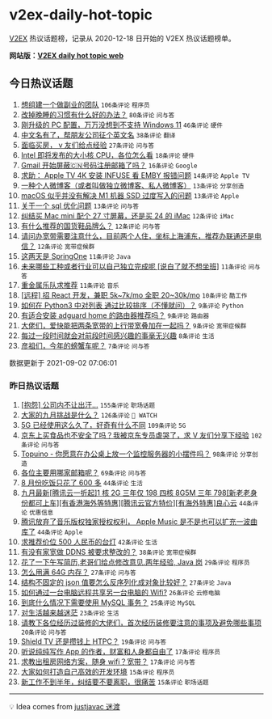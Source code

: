 # v2ex-daily-hot-topic

[V2EX](https://www.v2ex.com/) 热议话题榜，记录从 2020-12-18 日开始的 V2EX 热议话题榜单。

**网站版：[V2EX daily hot topic web](https://boojack.github.io/v2ex-daily-hot-topic-web/)**

## 今日热议话题

<!-- TODAY BEGIN -->

1. [想组建一个做副业的团队](https://www.v2ex.com/t/799366) `106条评论` `程序员`
1. [改掉晚睡的习惯有什么好的办法？](https://www.v2ex.com/t/799370) `80条评论` `问与答`
1. [刚升级的 PC 配置，万万没想到不支持 Windows 11](https://www.v2ex.com/t/799367) `46条评论` `硬件`
1. [中文名有了，帮朋友公司征个英文名](https://www.v2ex.com/t/799400) `38条评论` `翻译`
1. [面临买房， v 友们给点经验](https://www.v2ex.com/t/799444) `27条评论` `问与答`
1. [Intel 即将发布的大小核 CPU，各位怎么看](https://www.v2ex.com/t/799413) `18条评论` `硬件`
1. [Gmail 开始屏蔽🇨🇳号码注册邮箱了吗？](https://www.v2ex.com/t/799435) `16条评论` `Google`
1. [求助： Apple TV 4K 安装 INFUSE 看 EMBY 报错问题](https://www.v2ex.com/t/799411) `14条评论` `Apple TV`
1. [一种个人微博客（或者叫做独立微博客、私人微博客）](https://www.v2ex.com/t/799404) `13条评论` `分享创造`
1. [macOS 似乎并没有解决 M1 机器 SSD 过度写入的问题](https://www.v2ex.com/t/799384) `13条评论` `Apple`
1. [关于一个 sql 优化问题](https://www.v2ex.com/t/799378) `13条评论` `问与答`
1. [纠结买 Mac mini 配个 27 寸屏幕，还是买 24 的 iMac](https://www.v2ex.com/t/799419) `12条评论` `iMac`
1. [有什么推荐的国货鞋品牌么？](https://www.v2ex.com/t/799396) `12条评论` `问与答`
1. [请问办宽带需要注意什么，目前两个人住，坐标上海浦东，推荐办联通还是电信？](https://www.v2ex.com/t/799390) `12条评论` `宽带症候群`
1. [这两天是 SpringOne](https://www.v2ex.com/t/799434) `11条评论` `Java`
1. [未来哪些工种或者行业可以自己独立完成呢 [说白了就不想坐班]](https://www.v2ex.com/t/799422) `11条评论` `问与答`
1. [重金属乐队求推荐](https://www.v2ex.com/t/799375) `11条评论` `音乐`
1. [[远程] 招 React 开发，兼职 5k~7k/mo 全职 20~30k/mo](https://www.v2ex.com/t/799409) `10条评论` `酷工作`
1. [如何在 Python3 中对列表 通过比较排序（不懂就问）？](https://www.v2ex.com/t/799423) `9条评论` `Python`
1. [有适合安装 adguard home 的路由器推荐吗？](https://www.v2ex.com/t/799403) `9条评论` `路由器`
1. [大佬们，爱快能把两条宽带的上行带宽叠加在一起吗？](https://www.v2ex.com/t/799401) `9条评论` `宽带症候群`
1. [每过一段时间就会对前段时间感兴趣的事毫无兴趣](https://www.v2ex.com/t/799364) `8条评论` `生活`
1. [彦祖们，今年的螃蟹车呢？](https://www.v2ex.com/t/799425) `7条评论` `问与答`

数据更新于 2021-09-02 07:06:01

<!-- TODAY END -->

### 昨日热议话题

<!-- YESTERDAY BEGIN -->

1. [[抱怨] 公司内不让出汗...](https://www.v2ex.com/t/799179) `155条评论` `职场话题`
1. [大家的九月挑战是什么？](https://www.v2ex.com/t/799180) `126条评论` ` WATCH`
1. [5G 已经使用这么久了，好奇有什么不同](https://www.v2ex.com/t/799240) `109条评论` `5G`
1. [京东上买食品也不安全了吗？我被京东专员虐哭了，求 V 友们分享下经验](https://www.v2ex.com/t/799182) `102条评论` `问与答`
1. [Topuino - 你愿意在办公桌上放一个监控服务器的小摆件吗？](https://www.v2ex.com/t/799177) `98条评论` `分享创造`
1. [各位主要用哪家邮箱呢？](https://www.v2ex.com/t/799255) `69条评论` `问与答`
1. [8 月份吃饭只花了 600 多](https://www.v2ex.com/t/799270) `44条评论` `生活`
1. [九月最新[腾讯云一折起]1 核 2G 三年仅 198 四核 8G5M 三年 798[新老老身份都可上车][有香港海外等特惠][腾讯云官方特价][有海外特惠]良心云](https://www.v2ex.com/t/799178) `44条评论` `优惠信息`
1. [腾讯放弃了音乐版权独家授权权利， Apple Music 是不是也可以扩充一波曲库了](https://www.v2ex.com/t/799200) `44条评论` `Apple`
1. [求推荐价位 500 人民币的台灯](https://www.v2ex.com/t/799202) `42条评论` `生活`
1. [有没有家宽做 DDNS 被要求整改的？](https://www.v2ex.com/t/799340) `38条评论` `宽带症候群`
1. [花了一下午写简历,老哥们给点修改意见.两年经验, Java 岗](https://www.v2ex.com/t/799320) `29条评论` `程序员`
1. [怎么用满 64G 内存？](https://www.v2ex.com/t/799334) `27条评论` `问与答`
1. [结构不固定的 json 值要怎么反序列化成对象比较好？](https://www.v2ex.com/t/799259) `27条评论` `Java`
1. [如何通过一台电脑远程共享另一台电脑的 Wifi?](https://www.v2ex.com/t/799242) `26条评论` `云修电脑`
1. [到底什么情况下需要使用 MySQL 事务？](https://www.v2ex.com/t/799323) `25条评论` `MySQL`
1. [对生活越来越迷茫](https://www.v2ex.com/t/799245) `23条评论` `生活`
1. [请教下各位经历过装修的大佬们，首次经历装修要注意的事项及避免哪些事项](https://www.v2ex.com/t/799191) `20条评论` `问与答`
1. [Shield TV 还是攒钱上 HTPC？](https://www.v2ex.com/t/799280) `19条评论` `问与答`
1. [听说纯纯写作 App 的作者，财富和人身都自由了](https://www.v2ex.com/t/799356) `17条评论` `程序员`
1. [求教出租房网络方案，随身 wifi？宽带？](https://www.v2ex.com/t/799193) `17条评论` `问与答`
1. [大家如何打造自己高效的开发环境](https://www.v2ex.com/t/799353) `15条评论` `程序员`
1. [新工作不到半年，纠结要不要离职，很痛苦](https://www.v2ex.com/t/799174) `15条评论` `职场话题`

<!-- YESTERDAY END -->

---

💡 Idea comes from [justjavac 迷渡](https://github.com/justjavac/)
